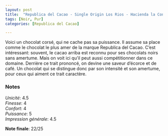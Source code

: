 ```yaml
---
layout: post
title:  "Republica del Cacao - Single Origin Los Rios - Hacienda la Concepcion - 85% Fine Cacao"
tags: [Noir, Pur] 
categories: [Republica del Cacao]

---
```



Voici un chocolat corsé, qui ne cache pas sa puissance. Il assume sa place comme le chocolat le plus amer de la marque Republica del Cacao. C’est intéressant: souvent, le cacao arriba est reconnu pour ses chocolats noirs sans amertume. Mais on voit ici qu’il peut aussi compétitionner dans ce domaine. Derrière ce trait prononcé, on devine une saveur d’écorce et de café.
Un chocolat qui se distingue donc par son intensité et son amertume, pour ceux qui aiment ce trait caractère. 

### Notes

_Unicité_: 4.5  
_Finesse_: 4  
_Confort_: 4  
_Puissance_: 5  
_Impression générale_: 4.5

**Note finale**: 22/25